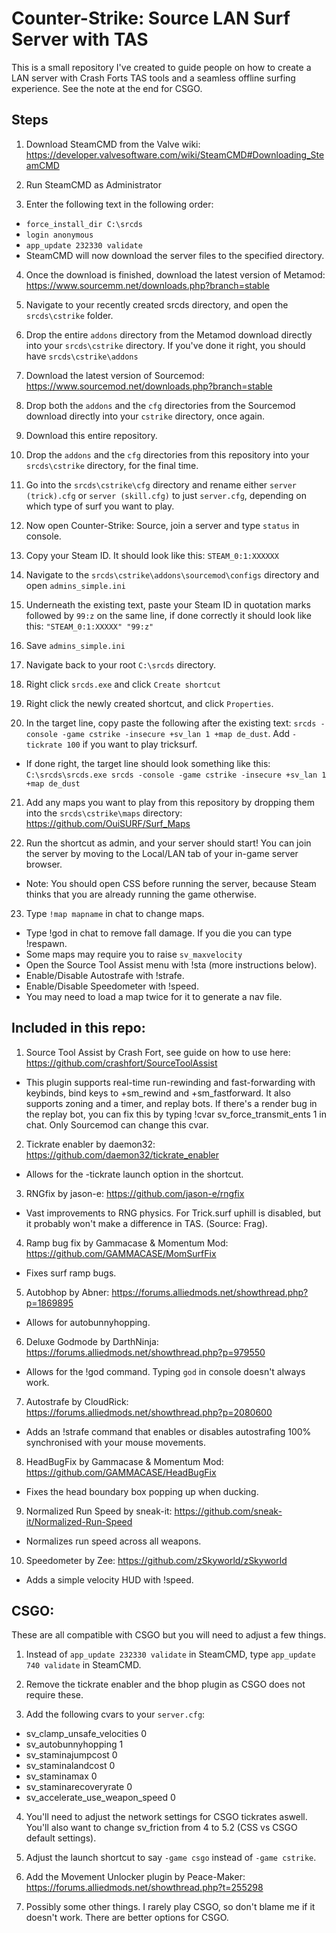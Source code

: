 # Counter-Strike: Source LAN Surf Server with TAS

This is a small repository I've created to guide people on how to create a LAN server with Crash Forts TAS tools and a seamless offline surfing experience. See the note at the end for CSGO.

## Steps

1. Download SteamCMD from the Valve wiki: https://developer.valvesoftware.com/wiki/SteamCMD#Downloading_SteamCMD

2. Run SteamCMD as Administrator

3. Enter the following text in the following order:
- `force_install_dir C:\srcds`
- `login anonymous`
- `app_update 232330 validate`
- SteamCMD will now download the server files to the specified directory.

4. Once the download is finished, download the latest version of Metamod: https://www.sourcemm.net/downloads.php?branch=stable

5. Navigate to your recently created srcds directory, and open the `srcds\cstrike` folder.

6. Drop the entire `addons` directory from the Metamod download directly into your `srcds\cstrike` directory. If you've done it right, you should have `srcds\cstrike\addons`

7. Download the latest version of Sourcemod: https://www.sourcemod.net/downloads.php?branch=stable

8. Drop both the `addons` and the `cfg` directories from the Sourcemod download directly into your `cstrike` directory, once again.

9. Download this entire repository.

10. Drop the `addons` and the `cfg` directories from this repository into your `srcds\cstrike` directory, for the final time.

11. Go into the `srcds\cstrike\cfg` directory and rename either `server (trick).cfg` or `server (skill.cfg)` to just `server.cfg`, depending on which type of surf you want to play.

12. Now open Counter-Strike: Source, join a server and type `status` in console.

13. Copy your Steam ID. It should look like this: `STEAM_0:1:XXXXXX`

14. Navigate to the `srcds\cstrike\addons\sourcemod\configs` directory and open `admins_simple.ini`

15. Underneath the existing text, paste your Steam ID in quotation marks followed by `99:z` on the same line, if done correctly it should look like  this: `"STEAM_0:1:XXXXX" "99:z"`

16. Save `admins_simple.ini`

17. Navigate back to your root `C:\srcds` directory.

18. Right click `srcds.exe` and click `Create shortcut`

19. Right click the newly created shortcut, and click `Properties`.

20. In the target line, copy paste the following after the existing text: `srcds -console -game cstrike -insecure +sv_lan 1 +map de_dust`. Add `-tickrate 100` if you want to play tricksurf.
- If done right, the target line should look something like this: `C:\srcds\srcds.exe srcds -console -game cstrike -insecure +sv_lan 1 +map de_dust`

21. Add any maps you want to play from this repository by dropping them into the `srcds\cstrike\maps` directory: https://github.com/OuiSURF/Surf_Maps

22. Run the shortcut as admin, and your server should start! You can join the server by moving to the Local/LAN tab of your in-game server browser. 
- Note: You should open CSS before running the server, because Steam thinks that you are already running the game otherwise.

23. Type `!map mapname` in chat to change maps.
- Type !god in chat to remove fall damage. If you die you can type !respawn.
- Some maps may require you to raise `sv_maxvelocity`
- Open the Source Tool Assist menu with !sta (more instructions below).
- Enable/Disable Autostrafe with !strafe.
- Enable/Disable Speedometer with !speed.
- You may need to load a map twice for it to generate a nav file.

## Included in this repo:
1. Source Tool Assist by Crash Fort, see guide on how to use here: https://github.com/crashfort/SourceToolAssist
- This plugin supports real-time run-rewinding and fast-forwarding with keybinds, bind keys to +sm_rewind and +sm_fastforward. It also supports zoning and a timer, and replay bots. If there's a render bug in the replay bot, you can fix this by typing !cvar sv_force_transmit_ents 1 in chat. Only Sourcemod can change this cvar.

2. Tickrate enabler by daemon32: https://github.com/daemon32/tickrate_enabler
- Allows for the -tickrate launch option in the shortcut.

3. RNGfix by jason-e: https://github.com/jason-e/rngfix
- Vast improvements to RNG physics. For Trick.surf uphill is disabled, but it probably won't make a difference in TAS. (Source: Frag).

4. Ramp bug fix by Gammacase & Momentum Mod: https://github.com/GAMMACASE/MomSurfFix
- Fixes surf ramp bugs.

5. Autobhop by Abner: https://forums.alliedmods.net/showthread.php?p=1869895
- Allows for autobunnyhopping.

6. Deluxe Godmode by DarthNinja: https://forums.alliedmods.net/showthread.php?p=979550
- Allows for the !god command. Typing `god` in console doesn't always work.

7. Autostrafe by CloudRick: https://forums.alliedmods.net/showthread.php?p=2080600
- Adds an !strafe command that enables or disables autostrafing 100% synchronised with your mouse movements.

8. HeadBugFix by Gammacase & Momentum Mod: https://github.com/GAMMACASE/HeadBugFix
- Fixes the head boundary box popping up when ducking.

9. Normalized Run Speed by sneak-it: https://github.com/sneak-it/Normalized-Run-Speed
- Normalizes run speed across all weapons.

10. Speedometer by Zee: https://github.com/zSkyworld/zSkyworld
- Adds a simple velocity HUD with !speed.

## CSGO:
These are all compatible with CSGO but you will need to adjust a few things.

1. Instead of `app_update 232330 validate` in SteamCMD, type `app_update 740 validate` in SteamCMD.

2. Remove the tickrate enabler and the bhop plugin as CSGO does not require these.

3. Add the following cvars to your `server.cfg`:
- sv_clamp_unsafe_velocities 0
- sv_autobunnyhopping 1
- sv_staminajumpcost 0
- sv_staminalandcost 0 
- sv_staminamax 0
- sv_staminarecoveryrate 0
- sv_accelerate_use_weapon_speed 0

4. You'll need to adjust the network settings for CSGO tickrates aswell. You'll also want to change sv_friction from 4 to 5.2 (CSS vs CSGO default settings).

5. Adjust the launch shortcut to say `-game csgo` instead of `-game cstrike`.

6. Add the Movement Unlocker plugin by Peace-Maker: https://forums.alliedmods.net/showthread.php?t=255298

7. Possibly some other things. I rarely play CSGO, so don't blame me if it doesn't work. There are better options for CSGO.
